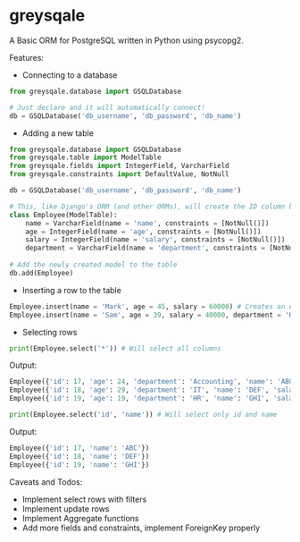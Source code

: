 # greysqale
A Basic ORM for PostgreSQL written in Python using psycopg2.

Features:
- Connecting to a database
```python
from greysqale.database import GSQLDatabase

# Just declare and it will automatically connect!
db = GSQLDatabase('db_username', 'db_password', 'db_name')

```
- Adding a new table
```python
from greysqale.database import GSQLDatabase
from greysqale.table import ModelTable
from greysqale.fields import IntegerField, VarcharField
from greysqale.constraints import DefaultValue, NotNull

db = GSQLDatabase('db_username', 'db_password', 'db_name')

# This, like Django's ORM (and other ORMs), will create the ID column by itself, so no need to specify explicitly!
class Employee(ModelTable):
    name = VarcharField(name = 'name', constraints = [NotNull()])
    age = IntegerField(name = 'age', constraints = [NotNull()])
    salary = IntegerField(name = 'salary', constraints = [NotNull()])
    department = VarcharField(name = 'department', constraints = [NotNull(), DefaultValue('IT')])
    
# Add the newly created model to the table
db.add(Employee)
```
- Inserting a row to the table
```python
Employee.insert(name = 'Mark', age = 45, salary = 60000) # Creates an employee with default department IT
Employee.insert(name = 'Sam', age = 39, salary = 40000, department = 'HR')
```
- Selecting rows
```python
print(Employee.select('*')) # Will select all columns
```
Output:
```python
Employee({'id': 17, 'age': 24, 'department': 'Accounting', 'name': 'ABC', 'salary': 30000})
Employee({'id': 18, 'age': 29, 'department': 'IT', 'name': 'DEF', 'salary': 40000})
Employee({'id': 19, 'age': 19, 'department': 'HR', 'name': 'GHI', 'salary': 0})
```
```python
print(Employee.select('id', 'name')) # Will select only id and name
```
Output:
```python
Employee({'id': 17, 'name': 'ABC'})
Employee({'id': 18, 'name': 'DEF'})
Employee({'id': 19, 'name': 'GHI'})
```


Caveats and Todos:
- Implement select rows with filters
- Implement update rows
- Implement Aggregate functions
- Add more fields and constraints, implement ForeignKey properly
